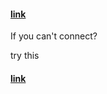 
#### [link](https://www.checkface.site/)
If you can't connect?

try this
#### [link](https://facecheck.netlify.app/)

